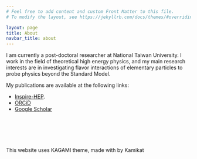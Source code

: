```yaml
---
# Feel free to add content and custom Front Matter to this file.
# To modify the layout, see https://jekyllrb.com/docs/themes/#overriding-theme-defaults

layout: page
title: About
navbar_title: about
---
```


I am currently a post-doctoral researcher at National Taiwan University. I work in the field of theoretical high energy physics, and my main research interests are in investigating flavor interactions of elementary particles to probe physics beyond the Standard Model.

My publications are available at the following links:
- [Inspire-HEP](https://inspirehep.net/authors/1418749). 
- [ORCiD](https://orcid.org/0000-0001-6051-2495)
- [Google Scholar](https://scholar.google.com/citations?user=T7OmqrMAAAAJ&hl)


<div style="position: relative;height: 100px;">    
    <div style="position: absolute; bottom: 2px;">
      <div class="credits">
        This website uses KAGAMI theme, made with <i class="icon-heart"></i> by Kamikat
      </div>
    </div>
</div>

